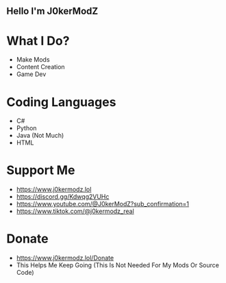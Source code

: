 ## Hello I'm J0kerModZ

# What I Do?

- Make Mods
- Content Creation
- Game Dev

# Coding Languages 

- C#
- Python
- Java (Not Much)
- HTML


# Support Me

- https://www.j0kermodz.lol
- https://discord.gg/Kdwqg2VUHc
- https://www.youtube.com/@J0kerModZ?sub_confirmation=1
- https://www.tiktok.com/@j0kermodz_real


# Donate

- https://www.j0kermodz.lol/Donate
- This Helps Me Keep Going (This Is Not Needed For My Mods Or Source Code)

